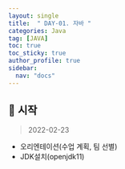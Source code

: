 ```yaml
---
layout: single
title:  " DAY-01. 자바 "
categories: Java
tag: [JAVA]
toc: true
toc_sticky: true
author_profile: true
sidebar:
  nav: "docs"
---
```


## 📌 시작

<!--Quote-->
> 2022-02-23

- 오리엔테이션(수업 계획, 팀 선별)
- JDK설치(openjdk11)